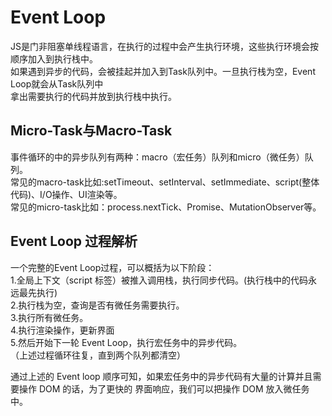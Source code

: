 # Event Loop

JS是门非阻塞单线程语言，在执行的过程中会产生执行环境，这些执行环境会按顺序加入到执行栈中。  
如果遇到异步的代码，会被挂起并加入到Task队列中。一旦执行栈为空，Event Loop就会从Task队列中  
拿出需要执行的代码并放到执行栈中执行。  
## Micro-Task与Macro-Task
事件循环的中的异步队列有两种：macro（宏任务）队列和micro（微任务）队列。  
常见的macro-task比如:setTimeout、setInterval、setImmediate、script(整体代码)、I/O操作、UI渲染等。  
常见的micro-task比如：process.nextTick、Promise、MutationObserver等。  

## Event Loop 过程解析
一个完整的Event Loop过程，可以概括为以下阶段：    
1.全局上下文（script 标签）被推入调用栈，执行同步代码。(执行栈中的代码永远最先执行)    
2.执行栈为空，查询是否有微任务需要执行。  
3.执行所有微任务。  
4.执行渲染操作，更新界面  
5.然后开始下一轮 Event Loop，执行宏任务中的异步代码。  
（上述过程循环往复，直到两个队列都清空）    

通过上述的 Event loop 顺序可知，如果宏任务中的异步代码有大量的计算并且需要操作 DOM 的话，为了更快的 界面响应，我们可以把操作 DOM 放入微任务中。
